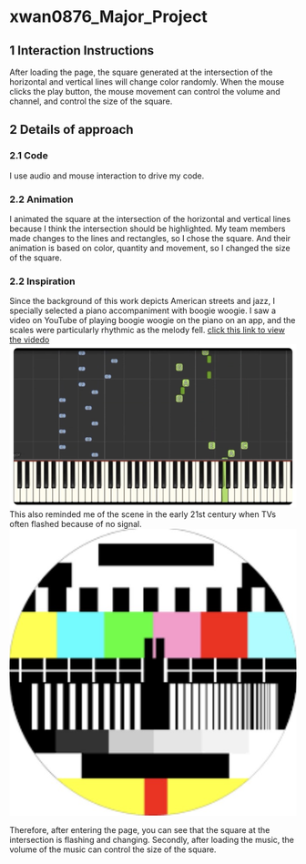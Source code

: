 # xwan0876_Major_Project

## 1 Interaction Instructions
After loading the page, the square generated at the intersection of the horizontal and vertical lines will change color randomly. When the mouse clicks the play button, the mouse movement can control the volume and channel, and control the size of the square.

## 2 Details of approach
### 2.1 Code
I use audio and mouse interaction to drive my code.
### 2.2 Animation
I animated the square at the intersection of the horizontal and vertical lines because I think the intersection should be highlighted. My team members made changes to the lines and rectangles, so I chose the square. And their animation is based on color, quantity and movement, so I changed the size of the square.
### 2.2 Inspiration
Since the background of this work depicts American streets and jazz, I specially selected a piano accompaniment with boogie woogie. I saw a video on YouTube of playing boogie woogie on the piano on an app, and the scales were particularly rhythmic as the melody fell. 
[click this link to view the videdo](https://www.youtube.com/watch?v=NNe86B56__o)
![An image of piano](assets/piano.jpg)
This also reminded me of the scene in the early 21st century when TVs often flashed because of no signal.
![An image of tv](assets/tv.jpg)

Therefore, after entering the page, you can see that the square at the intersection is flashing and changing. Secondly, after loading the music, the volume of the music can control the size of the square.